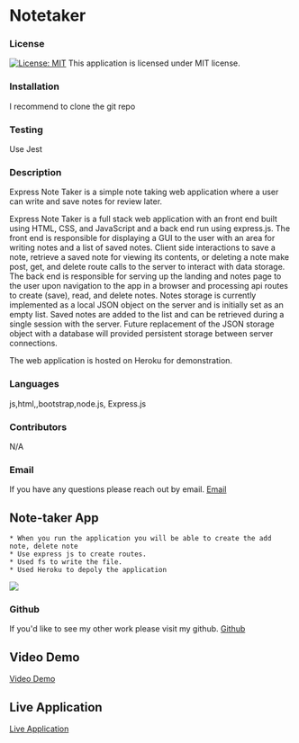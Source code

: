 # Notetaker
   
  ### License
  [![License: MIT](https://img.shields.io/badge/License-MIT-yellow.svg)](https://opensource.org/licenses/MIT)
  This application is licensed under MIT license.
  ### Installation
  I recommend to clone the git repo
  ### Testing
  Use Jest
  ### Description
  Express Note Taker is a simple note taking web application where a user can write and save notes for review later.

 Express Note Taker is a full stack web application with an front end built using HTML, CSS, and JavaScript and a back end run using express.js. The front end is  responsible for displaying a GUI to the user with an area for writing notes and a list of saved notes. Client side interactions to save a note, retrieve a saved note for viewing its contents, or deleting a note make post, get, and delete route calls to the server to interact with data storage. The back end is responsible for serving up the landing and notes page to the user upon navigation to the app in a browser and processing api routes to create (save), read, and delete notes. Notes storage is currently implemented as a local JSON object on the server and is initially set as an empty list. Saved notes are added to the list and can be retrieved during a single session with the server. Future replacement of the JSON storage object with a database will provided persistent storage between server connections.

The web application is hosted on Heroku for demonstration.
  ### Languages
  js,html,,bootstrap,node.js, Express.js
  ### Contributors
  N/A
  ### Email
  If you have any questions please reach out by email. 
  [Email](shuklaprerana01@gmail.com)
  
 ## Note-taker App
    * When you run the application you will be able to create the add note, delete note
    * Use express js to create routes.
    * Used fs to write the file.
    * Used Heroku to depoly the application
    
    
![](./demo.PNG)
  
  ### Github
  If you'd like to see my other work please visit my github.
  [Github](https://github.com/Preranashukla/Notetaker.git)
  
  ## Video Demo
  [Video Demo](https://drive.google.com/file/d/10GMan-JhWhObnCka0FqCMZYmizr6l0RD/view)
  
  ## Live Application
  [Live Application](https://polar-hollows-33539.herokuapp.com/)
   
